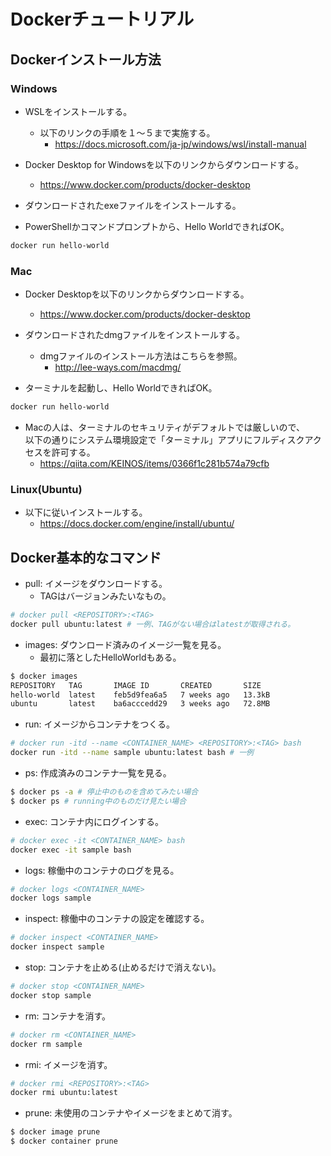 # Dockerチュートリアル


## Dockerインストール方法

### Windows

- WSLをインストールする。
  - 以下のリンクの手順を１～５まで実施する。
    - https://docs.microsoft.com/ja-jp/windows/wsl/install-manual

- Docker Desktop for Windowsを以下のリンクからダウンロードする。
  - https://www.docker.com/products/docker-desktop

- ダウンロードされたexeファイルをインストールする。

- PowerShellかコマンドプロンプトから、Hello WorldできればOK。
```powershell
docker run hello-world
```

### Mac

- Docker Desktopを以下のリンクからダウンロードする。
  - https://www.docker.com/products/docker-desktop

- ダウンロードされたdmgファイルをインストールする。
  - dmgファイルのインストール方法はこちらを参照。
    - http://lee-ways.com/macdmg/

- ターミナルを起動し、Hello WorldできればOK。
```sh
docker run hello-world
```

- Macの人は、ターミナルのセキュリティがデフォルトでは厳しいので、<br>以下の通りにシステム環境設定で「ターミナル」アプリにフルディスクアクセスを許可する。
  - https://qiita.com/KEINOS/items/0366f1c281b574a79cfb

### Linux(Ubuntu)

- 以下に従いインストールする。
  - https://docs.docker.com/engine/install/ubuntu/


## Docker基本的なコマンド

- pull: イメージをダウンロードする。
  - TAGはバージョンみたいなもの。
```sh
# docker pull <REPOSITORY>:<TAG>
docker pull ubuntu:latest # 一例、TAGがない場合はlatestが取得される。
```

- images: ダウンロード済みのイメージ一覧を見る。
  - 最初に落としたHelloWorldもある。
```sh
$ docker images
REPOSITORY   TAG       IMAGE ID       CREATED       SIZE
hello-world  latest    feb5d9fea6a5   7 weeks ago   13.3kB
ubuntu       latest    ba6acccedd29   3 weeks ago   72.8MB
```

- run: イメージからコンテナをつくる。
```sh
# docker run -itd --name <CONTAINER_NAME> <REPOSITORY>:<TAG> bash
docker run -itd --name sample ubuntu:latest bash # 一例
```

- ps: 作成済みのコンテナ一覧を見る。
```sh
$ docker ps -a # 停止中のものを含めてみたい場合
$ docker ps # running中のものだけ見たい場合
```

- exec: コンテナ内にログインする。
```sh
# docker exec -it <CONTAINER_NAME> bash
docker exec -it sample bash
```

- logs: 稼働中のコンテナのログを見る。
```sh
# docker logs <CONTAINER_NAME>
docker logs sample
```

- inspect: 稼働中のコンテナの設定を確認する。
```sh
# docker inspect <CONTAINER_NAME>
docker inspect sample
```

- stop: コンテナを止める(止めるだけで消えない)。
```sh
# docker stop <CONTAINER_NAME>
docker stop sample
```

- rm: コンテナを消す。
```sh
# docker rm <CONTAINER_NAME>
docker rm sample
```

- rmi: イメージを消す。
```sh
# docker rmi <REPOSITORY>:<TAG>
docker rmi ubuntu:latest
```

- prune: 未使用のコンテナやイメージをまとめて消す。
```sh
$ docker image prune
$ docker container prune
```
